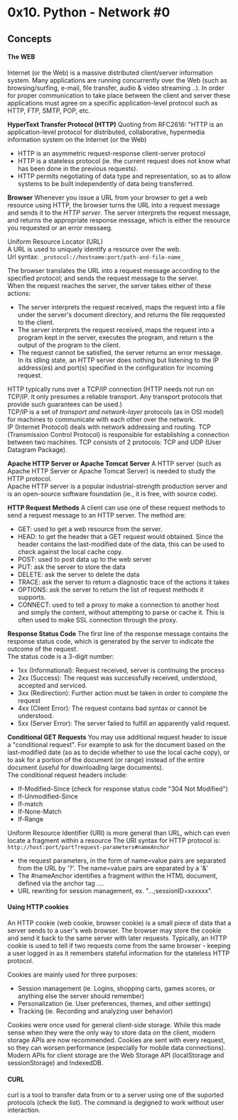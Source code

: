 # 0x10. Python - Network #0

## Concepts
#### The WEB
Internet (or the Web) is a massive distributed client/server information system. Many applications are running concurrently over the Web (such as browsing/surfing, e-mail, file transfer, audio & video streaming ..). In order for proper communication to take place between the client and server these applications must agree on a specific application-level protocol such as HTTP, FTP, SMTP, POP, etc.

**HyperText Transfer Protocol (HTTP)**
Quoting from RFC2616: "HTTP is an application-level protocol for distributed, collaborative, hypermedia information system on the Internet (or the Web)
* HTTP is an asymmetric request-response client-server protocol
* HTTP is a stateless protocol (ie. the current request does not know what has been done in the previous requests).
* HTTP permits negotiating of data type and representation, so as to allow systems to be built independently of data  being transferred.

**Browser**
Whenever you issue a URL from your browser to get a web resource using HTTP, the browser turns the URL into a request message and sends it to the _HTTP server_. The server interprets the request message, and returns the appropriate response message, which is either the resource you requested or an error messaeg.

Uniform Resource Locator (URL)<br/>
A URL is used to uniquely identify a resource over the web.<br/>
Url syntax: ``_protocol://hostname:port/path-and-file-name_``

The browser translates the URL into a request message according to the specified protocol; and sends the request message to the server.<br/>
When the request reaches the server, the server takes either of these actions:
* The server interprets the request received, maps the request into a file under the server's document directory, and returns the file reqquested to the client.
* The server interprets the request received, maps the request into a program kept in the server, executes the program, and return s the output of the program to the client.
* The request cannot be satisfied, the server returns an error message.<br/>
In its idling state, an HTTP server does nothing but listening to the IP address(es) and port(s) specified in the configuration for incoming request.

HTTP typically runs over a TCP/IP connection (HTTP needs not run on TCP/IP. it only presumes a reliable transport. Any transport protocols that provide such guarantees can be used.)<br/>
TCP/IP is a set of _transport and network-layer_ protocols (as in OSI model) for machines to communicate with each other over the network.<br/>
IP (Internet Protocol) deals with network addressing and routing.
TCP (Transmission Control Protocol) is responsible for establishing a connection between two machines. TCP consists of 2 protocols: TCP and UDP (User Datagram Package).

**Apache HTTP Server or Apache Tomcat Server**
A HTTP server (such as Apache HTTP Server or Apache Tomcat Server) is needed to study the HTTP protocol.<br/>
Apache HTTP server is a popular industrial-strength production server and is an open-source software foundation (ie., it is free, with source code).

**HTTP Request Methods**
A client can use one of these request methods to send a request message to an HTTP server. The method are:
* GET: used to get a web resource from the server.
* HEAD: to get the header that a GET request would obtained. Since the header contains the last-modified date of the data, this can be used to check against the local cache copy.
* POST: used to post data up to the web server
* PUT: ask the server to store the data
* DELETE: ask the server to delete the data
* TRACE: ask the server to return a diagnostic trace of the actions it takes
* OPTIONS: ask the server to return the list of request methods it supports.
* CONNECT: used to tell a proxy to make a connection to another host and simply the content, without attempting to parse or cache it. This is often used to make SSL connection through the proxy.

**Response Status Code**
The first line of the response message contains the response status code, which is generated by the server to indicate the outcome of the request.<br/>
The status code is a 3-digit number:
* 1xx (Informational): Request received, server is continuing the process
* 2xx (Success): The request was successfully received, understood, accepted and serviced.
* 3xx (Redirection): Further action must be taken in order to complete the request
* 4xx (Client Error): The request contains bad syntax or cannot be understood.
* 5xx (Server Error): The server failed to fulfill an apparently valid request.

**Conditional GET Requests**
You may use additional request header to issue a "conditional request". For example to ask for the document based on the last-modified date (so as to decide whether to use the local cache copy), or to ask for a portion of the document (or range) instead of the entire document (useful for downloading large documents).<br/>
The conditional request headers include:
* If-Modified-Since (check for response status code "304 Not Modified")
* If-Unmodified-Since
* If-match
* If-None-Match
* If-Range

Uniform Resource Identifier (URI)
is more general than URL, which can even locate a fragment within a resource
The URI syntax for HTTP protocol is: ``http://host:port/part?request-parameters#nameAnchor``
* the request parameters, in the form of name=value pairs are separated from the URL by '?'. The name=value pairs are separated by a '&'
* The #nameAnchor identifies a fragment within the HTML document, defined via the anchor tag <a name="anchorName">...</a>.
* URL rewriting for session management, ex. "...;sessionID=xxxxxx".

#### Using HTTP cookies
An HTTP cookie (web cookie, browser cookie) is a small piece of data that a server sends to a user's web browser. The browser may store the cookie and send it back to the same server with later requests. Typically, an HTTP cookie is used to tell if two requests come from the same browser - keeping a user logged in as it remembers stateful information for the stateless HTTP protocol.

Cookies are mainly used for three purposes:
* Session management (ie. Logins, shopping carts, games scores, or anything else the server should remember)
* Personalization (ie. User preferences, themes, and other settings)
* Tracking (ie. Recording and analyzing user behavior)

Cookies were once used for general client-side storage. While this made sense when they were the only way to store data on the client, modern storage APIs are now recommended. Cookies are sent with every request, so they can worsen performance (especially for mobile data connections). Modern APIs for client storage are the Web Storage API (localStorage and sessionStorage) and IndexedDB.

#### CURL
curl is a tool to transfer data from or to a server using one of the suported protocols (check the list). The command is degigned to work without user interaction.

